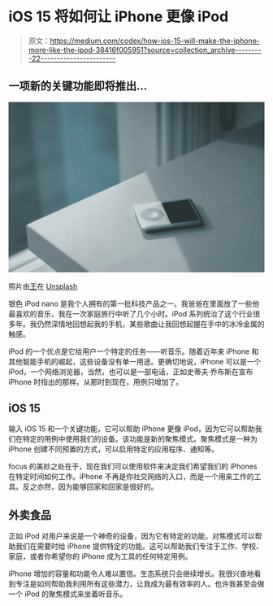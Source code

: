 # iOS 15 将如何让 iPhone 更像 iPod

> 原文：<https://medium.com/codex/how-ios-15-will-make-the-iphone-more-like-the-ipod-38416f005951?source=collection_archive---------22----------------------->

## 一项新的关键功能即将推出…

![](img/d63404b0b76f7116858e973b0881789f.png)

照片由[王](https://unsplash.com/@sidem0n?utm_source=medium&utm_medium=referral)在 [Unsplash](https://unsplash.com?utm_source=medium&utm_medium=referral)

银色 iPod nano 是我个人拥有的第一批科技产品之一。我爸爸在里面放了一些他最喜欢的音乐，我在一次家庭旅行中听了几个小时。iPod 系列统治了这个行业很多年。我仍然深情地回想起我的手机，某些歌曲让我回想起握在手中的冰冷金属的触感。

iPod 的一个优点是它给用户一个特定的任务——听音乐。随着近年来 iPhone 和其他智能手机的崛起，这些设备没有单一用途。更确切地说，iPhone 可以是一个 iPod，一个网络浏览器，当然，也可以是一部电话，正如史蒂夫·乔布斯在宣布 iPhone 时指出的那样。从那时到现在，用例只增加了。

## iOS 15

输入 iOS 15 和一个关键功能，它可以帮助 iPhone 更像 iPod，因为它可以帮助我们在特定的用例中使用我们的设备。该功能是新的聚焦模式。聚焦模式是一种为 iPhone 创建不同预置的方式，可以启用特定的应用程序、通知等。

focus 的美妙之处在于，现在我们可以使用软件来决定我们希望我们的 iPhones 在特定时间如何工作。iPhone 不再是你社交网络的入口，而是一个用来工作的工具。反之亦然，因为能够回家和回家是很好的。

## 外卖食品

正如 iPod 对用户来说是一个神奇的设备，因为它有特定的功能，对焦模式可以帮助我们在需要时给 iPhone 提供特定的功能。这可以帮助我们专注于工作、学校、家庭，或者你希望你的 iPhone 成为工具的任何特定用例。

iPhone 增加的容量和功能令人难以置信。生态系统只会继续增长。我很兴奋地看到专注是如何帮助我利用所有这些潜力，让我成为最有效率的人。也许我甚至会做一个 iPod 的聚焦模式来坐着听音乐。